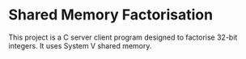 # Shared Memory Factorisation

This project is a C server client program designed to factorise 32-bit integers. It uses System V shared memory.
